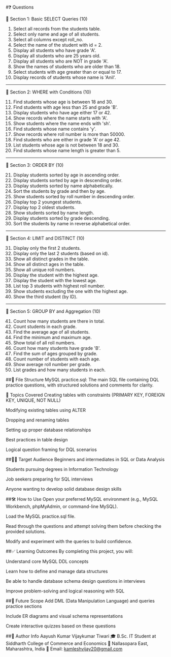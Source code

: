 #❓ Questions

🔹 Section 1: Basic SELECT Queries (10)

1.	Select all records from the students table.
2.	Select only name and age of all students.
3.	Select all columns except roll_no.
4.	Select the name of the student with id = 2.
5.	Display all students who have grade 'A'.
6.	Display all students who are 25 years old.
7.	Display all students who are NOT in grade 'A'.
8.	Show the names of students who are older than 18.
9.	Select students with age greater than or equal to 17.
10.	Display records of students whose name is 'Anil'.
________________________________________
🔹 Section 2: WHERE with Conditions (10)

11.	Find students whose age is between 18 and 30.
12.	Find students with age less than 25 and grade 'B'.
13.	Display students who have age either 17 or 42.
14.	Show records where the name starts with 'A'.
15.	Show students where the name ends with 'sh'.
16.	Find students whose name contains 'y'.
17.	Show records where roll number is more than 50000.
18.	Find students who are either in grade 'A' or age 42.
19.	List students whose age is not between 18 and 30.
20.	Find students whose name length is greater than 5.
________________________________________
🔹 Section 3: ORDER BY (10)

21.	Display students sorted by age in ascending order.
22.	Display students sorted by age in descending order.
23.	Display students sorted by name alphabetically.
24.	Sort the students by grade and then by age.
25.	Show students sorted by roll number in descending order.
26.	Display top 2 youngest students.
27.	Display top 2 oldest students.
28.	Show students sorted by name length.
29.	Display students sorted by grade descending.
30.	Sort the students by name in reverse alphabetical order.
________________________________________
🔹 Section 4: LIMIT and DISTINCT (10)

31.	Display only the first 2 students.
32.	Display only the last 2 students (based on id).
33.	Show all distinct grades in the table.
34.	Show all distinct ages in the table.
35.	Show all unique roll numbers.
36.	Display the student with the highest age.
37.	Display the student with the lowest age.
38.	List top 3 students with highest roll number.
39.	Show students excluding the one with the highest age.
40.	Show the third student (by ID).
________________________________________
🔹 Section 5: GROUP BY and Aggregation (10)

41.	Count how many students are there in total.
42.	Count students in each grade.
43.	Find the average age of all students.
44.	Find the minimum and maximum age.
45.	Show total of all roll numbers.
46.	Count how many students have grade 'B'.
47.	Find the sum of ages grouped by grade.
48.	Count number of students with each age.
49.	Show average roll number per grade.
50.	List grades and how many students in each.


##📂 File Structure
MySQL practice.sql: The main SQL file containing DQL practice questions, with structured solutions and comments for clarity.

🧠 Topics Covered
Creating tables with constraints (PRIMARY KEY, FOREIGN KEY, UNIQUE, NOT NULL)

Modifying existing tables using ALTER

Dropping and renaming tables

Setting up proper database relationships

Best practices in table design

Logical question framing for DQL scenarios

##🧑‍🎓 Target Audience
Beginners and intermediates in SQL or Data Analysis

Students pursuing degrees in Information Technology

Job seekers preparing for SQL interviews

Anyone wanting to develop solid database design skills

##🛠️ How to Use
Open your preferred MySQL environment (e.g., MySQL Workbench, phpMyAdmin, or command-line MySQL).

Load the MySQL practice.sql file.

Read through the questions and attempt solving them before checking the provided solutions.

Modify and experiment with the queries to build confidence.

##✅ Learning Outcomes
By completing this project, you will:

Understand core MySQL DDL concepts

Learn how to define and manage data structures

Be able to handle database schema design questions in interviews

Improve problem-solving and logical reasoning with SQL

##🚀 Future Scope
Add DML (Data Manipulation Language) and queries practice sections

Include ER diagrams and visual schema representations

Create interactive quizzes based on these questions

##📧 Author Info
Aayush Kumar Vijaykumar Tiwari
🎓 B.Sc. IT Student at Siddharth College of Commerce and Economics
📍 Nallasopara East, Maharashtra, India
📧 Email: kamleshvijay20@gmail.com

